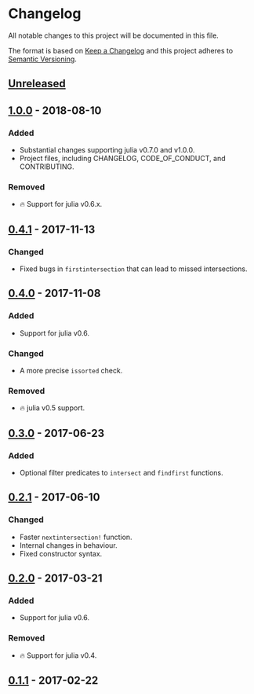 # Changelog
All notable changes to this project will be documented in this file.

The format is based on [Keep a Changelog](http://keepachangelog.com/en/1.0.0/)
and this project adheres to [Semantic Versioning](http://semver.org/spec/v2.0.0.html).

## [Unreleased]

## [1.0.0] - 2018-08-10
### Added
- Substantial changes supporting julia v0.7.0 and v1.0.0.
- Project files, including CHANGELOG, CODE_OF_CONDUCT, and CONTRIBUTING.

### Removed
- :fire: Support for julia v0.6.x.

## [0.4.1] - 2017-11-13
### Changed
- Fixed bugs in `firstintersection` that can lead to missed intersections.

## [0.4.0] - 2017-11-08
### Added
- Support for julia v0.6.

### Changed
- A more precise `issorted` check.

### Removed
- :fire: julia v0.5 support.

## [0.3.0] - 2017-06-23
### Added
- Optional filter predicates to `intersect` and `findfirst` functions.

## [0.2.1] - 2017-06-10
### Changed
- Faster `nextintersection!` function.
- Internal changes in behaviour.
- Fixed constructor syntax.

## [0.2.0] - 2017-03-21
### Added
- Support for julia v0.6.

### Removed
- :fire: Support for julia v0.4.

## [0.1.1] - 2017-02-22

[Unreleased]: https://github.com/BioJulia/IntervalTrees.jl/compare/v1.0.0...HEAD
[1.0.0]: https://github.com/BioJulia/IntervalTrees.jl/compare/v0.4.1...v1.0.0
[0.4.1]: https://github.com/BioJulia/IntervalTrees.jl/compare/v0.4.0...v0.4.1
[0.4.0]: https://github.com/BioJulia/IntervalTrees.jl/compare/v0.3.0...v0.4.0
[0.3.0]: https://github.com/BioJulia/IntervalTrees.jl/compare/v0.2.1...v0.3.0
[0.2.1]: https://github.com/BioJulia/IntervalTrees.jl/compare/v0.2.0...v0.2.1
[0.2.0]: https://github.com/BioJulia/IntervalTrees.jl/compare/v0.1.1...v0.2.0
[0.1.1]: https://github.com/BioJulia/IntervalTrees.jl/tree/v0.1.1
